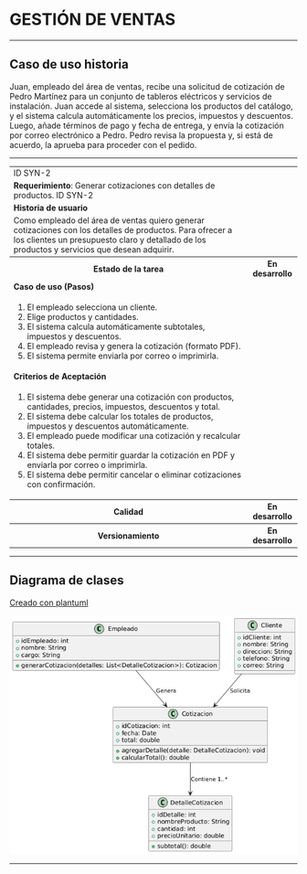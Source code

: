# GESTIÓN DE VENTAS

------

## Caso de uso historia 
Juan, empleado del área de ventas, recibe una solicitud de cotización de Pedro Martínez para un conjunto de tableros eléctricos y servicios de instalación. Juan accede al sistema, selecciona los productos del catálogo, y el sistema calcula automáticamente los precios, impuestos y descuentos. Luego, añade términos de pago y fecha de entrega, y envía la cotización por correo electrónico a Pedro. Pedro revisa la propuesta y, si está de acuerdo, la aprueba para proceder con el pedido.

---

<table id="customers">
  <tr class="idtext principal">
    <td>ID SYN-2</td>
  </tr>
  <tr class="single text">
    <td><strong>Requerimiento</strong>: Generar cotizaciones con detalles de productos. ID SYN-2</td>
  </tr>
  <tr class="single gray">
    <td><strong>Historia de usuario</strong></td>
  </tr>
  <tr class="single text">
    <td>Como empleado del área de ventas quiero generar cotizaciones con los detalles de productos. Para ofrecer a los clientes un presupuesto claro y detallado de los productos y servicios que desean adquirir.</td>
  </tr>
  <tr class="duo">
    <th class="gray"><strong>Estado de la tarea</strong></th>
    <th>En desarrollo</th>
  </tr>
  <tr class="single gray">
    <td><strong>Caso de uso (Pasos)</strong></td>
  </tr>
  <tr class="single text">
    <td>
        <ol>
            <li>El empleado selecciona un cliente.</li>
            <li>Elige productos y cantidades.</li>
            <li>El sistema calcula automáticamente subtotales, impuestos y descuentos.</li>
            <li>El empleado revisa y genera la cotización (formato PDF).</li>
            <li>El sistema permite enviarla por correo o imprimirla.</li>
    </td>
  </tr>
  <tr class="single gray">
    <td><strong>Criterios de Aceptación</strong></td>
  </tr>
  <tr class="single text">
    <td>
        <ol>
            <li>El sistema debe generar una cotización con productos, cantidades, precios, impuestos, descuentos y total.</li>
            <li>El sistema debe calcular los totales de productos, impuestos y descuentos automáticamente.</li>
            <li>El empleado puede modificar una cotización y recalcular totales.</li>
            <li>El sistema debe permitir guardar la cotización en PDF y enviarla por correo o imprimirla.</li>
            <li>El sistema debe permitir cancelar o eliminar cotizaciones con confirmación.</li>
        </ol>
    </td>
  </tr>
 <tr class="duo">
    <th class="gray"><strong>Calidad</strong></th>
    <th>En desarrollo</th>
  </tr>
  <tr class="duo">
    <th class="gray"><strong>Versionamiento</strong></th>
    <th>En desarrollo</th>
  </tr>
</table>



---
## Diagrama de clases
[Creado con plantuml](https://plantuml.com/es/)

![Image title](./assets/images/syn-2.png) 

---
